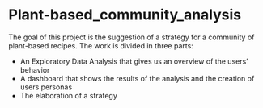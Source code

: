 # Plant-based_community_analysis
The goal of this project is the suggestion of a strategy for a community of plant-based recipes. 
The work is divided in three parts: 

- An Exploratory Data Analysis that gives us an overview of the users’ behavior
- A dashboard that shows the results of the analysis and the creation of users personas
- The elaboration of a strategy




